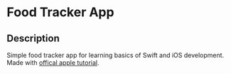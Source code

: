 # Food Tracker App

## Description
Simple food tracker app for learning basics of Swift and iOS development. Made with [offical apple tutorial](https://developer.apple.com/library/archive/referencelibrary/GettingStarted/DevelopiOSAppsSwift/BuildABasicUI.html#//apple_ref/doc/uid/TP40015214-CH5-SW1).

